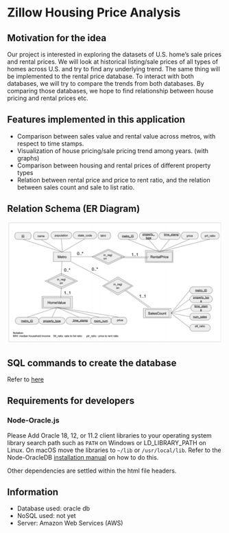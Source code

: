 # Zillow Housing Price Analysis

## Motivation for the idea
Our project is interested in exploring the datasets of U.S. home’s sale prices and rental prices.
We will look at historical listing/sale prices of all types of homes across U.S. and try to find any
underlying trend. The same thing will be implemented to the rental price database. To interact
with both databases, we will try to compare the trends from both databases. By comparing
those databases, we hope to find relationship between house pricing and rental prices etc.

## Features implemented in this application
- Comparison between sales value and rental value across metros, with respect to time
stamps.
- Visualization of house pricing/sale pricing trend among years. (with graphs)
- Comparison between housing and rental prices of different property types
- Relation between rental price and price to rent ratio, and the relation between sales
count and sale to list ratio.

## Relation Schema (ER Diagram)
![Alt text](./figs/ER.png?raw=true)

## SQL commands to create the database
Refer to [here](./milestone2/Milestone2.pdf)

## Requirements for developers

### Node-Oracle.js
Please Add Oracle 18, 12, or 11.2 client libraries to your operating system library search path such as
`PATH` on Windows or LD_LIBRARY_PATH on Linux. On macOS move the libraries to `~/lib` or `/usr/local/lib`. 
Refer to the Node-OracleDB [installation manual](https://oracle.github.io/node-oracledb/INSTALL.html#-2-quick-start-node-oracledb-installation)
on how to do this.

Other dependencies are settled within the html file headers.

## Information

- Database used: oracle db
- NoSQL used: not yet
- Server: Amazon Web Services (AWS)